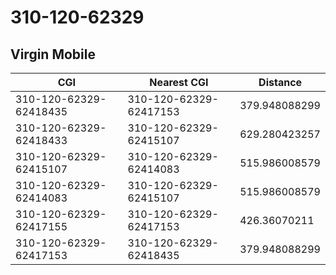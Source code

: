 # 310-120-62329
## Virgin Mobile


| CGI | Nearest CGI | Distance |
|-----|-------------|----------|
| 310-120-62329-62418435 | 310-120-62329-62417153 | 379.948088299 |
| 310-120-62329-62418433 | 310-120-62329-62415107 | 629.280423257 |
| 310-120-62329-62415107 | 310-120-62329-62414083 | 515.986008579 |
| 310-120-62329-62414083 | 310-120-62329-62415107 | 515.986008579 |
| 310-120-62329-62417155 | 310-120-62329-62417153 | 426.36070211 |
| 310-120-62329-62417153 | 310-120-62329-62418435 | 379.948088299 |
